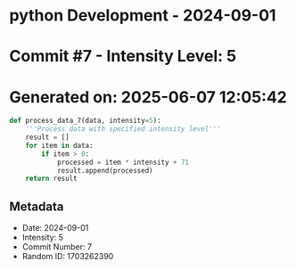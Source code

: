 ﻿# python Development - 2024-09-01
# Commit #7 - Intensity Level: 5
# Generated on: 2025-06-07 12:05:42
```python
def process_data_7(data, intensity=5):
    '''Process data with specified intensity level'''
    result = []
    for item in data:
        if item > 0:
            processed = item * intensity + 71
            result.append(processed)
    return result
```
## Metadata
- Date: 2024-09-01
- Intensity: 5
- Commit Number: 7
- Random ID: 1703262390
